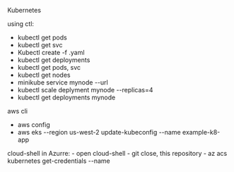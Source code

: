 Kubernetes

 using ctl:
  - kubectl get pods
  - kubectl get svc
  - Kubectl create -f <name>.yaml
  - kubectl get deployments
  - kubectl get pods, svc
  - kubectl get nodes
  - minikube service mynode --url
  - kubectl scale deplyment mynode --replicas=4
  - kubectl get deployments mynode

 aws cli
  - aws config
  - aws eks --region us-west-2 update-kubeconfig --name example-k8-app
 
  cloud-shell in Azurre:
    - open cloud-shell
    - git close, this repository
    - az acs kubernetes get-credentials --name
